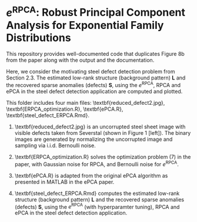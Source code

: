 # $e^{\text{RPCA}}$: Robust Principal Component Analysis for Exponential Family Distributions

This repository provides well-documented code that duplicates Figure 8b from the paper along with the output and the documentation.

Here, we consider the motivating steel defect detection problem from Section 2.3. The estimated low-rank structure (background pattern) $\mathbf{L}$ and the recovered sparse anomalies (defects) $\mathbf{S}$, using the $e^{\text{RPCA}}$, RPCA and ePCA in the steel defect detection application are computed and plotted. 

This folder includes four main files: \textbf{reduced_defect2.jpg}, \textbf{ERPCA_optimization.R}, \textbf{ePCA.R}, \textbf{steel_defect_ERPCA.Rmd}.

1. \textbf{reduced_defect2.jpg} is an uncorrupted steel sheet image with visible defects taken from Severstal (shown in Figure 1 [left]). The binary images are generated by normalizing the uncorrupted image and sampling via i.i.d. Bernoulli noise.

2. \textbf{ERPCA_optimization.R} solves the optimization problem (7) in the paper, with Gaussian noise for RPCA, and Bernoulli noise for $e^{\text{RPCA}}$.

3. \textbf{ePCA.R} is adapted from the original ePCA algorithm as presented in MATLAB in the ePCA paper.

4. \textbf{steel_defect_ERPCA.Rmd} computes the estimated low-rank structure (background pattern) $\mathbf{L}$ and the recovered sparse anomalies (defects) $\mathbf{S}$, using the $e^{\text{RPCA}}$ (with hyperparamter tuning), RPCA and ePCA in the steel defect detection application.
